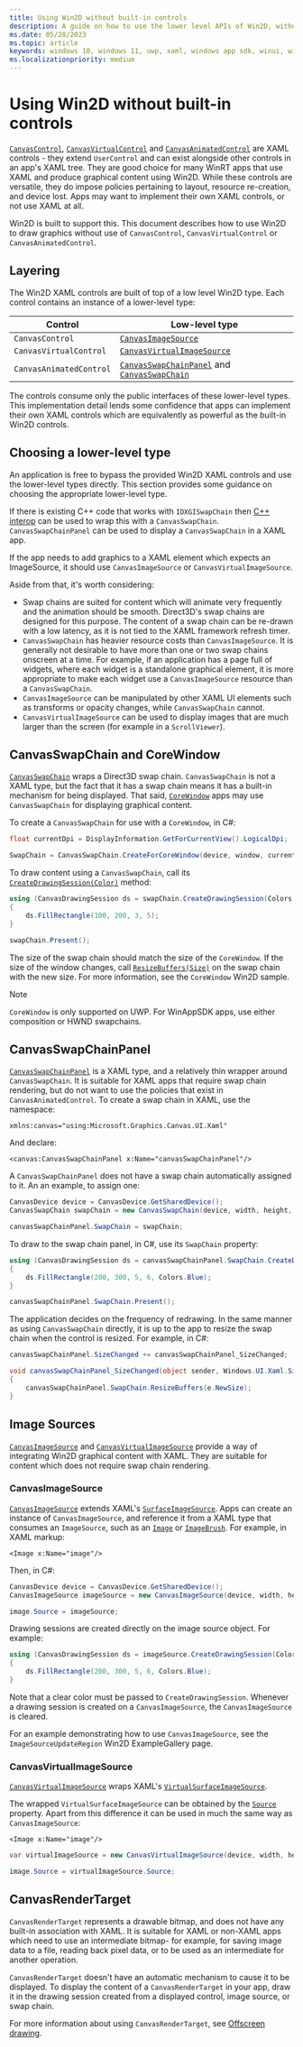 ```yaml
---
title: Using Win2D without built-in controls
description: A guide on how to use the lower level APIs of Win2D, without any of its built-in XAML controls.
ms.date: 05/28/2023
ms.topic: article
keywords: windows 10, windows 11, uwp, xaml, windows app sdk, winui, windows ui, graphics, games, effect win2d d2d d2d1 direct2d interop cpp csharp
ms.localizationpriority: medium
---
```


# Using Win2D without built-in controls

[`CanvasControl`](https://microsoft.github.io/Win2D/WinUI2/html/T_Microsoft_Graphics_Canvas_UI_Xaml_CanvasControl.htm), [`CanvasVirtualControl`](https://microsoft.github.io/Win2D/WinUI2/html/T_Microsoft_Graphics_Canvas_UI_Xaml_CanvasVirtualControl.htm) and [`CanvasAnimatedControl`](https://microsoft.github.io/Win2D/WinUI2/html/T_Microsoft_Graphics_Canvas_UI_Xaml_CanvasAnimatedControl.htm) are XAML controls - they extend `UserControl` and can exist alongside other controls in an app's XAML tree. They are good choice for many WinRT apps that use XAML and produce graphical content using Win2D. While these controls are versatile, they do impose policies pertaining to layout, resource re-creation, and device lost. Apps may want to implement their own XAML controls, or not use XAML at all.

Win2D is built to support this. This document describes how to use Win2D to draw graphics without use of `CanvasControl`, `CanvasVirtualControl` or `CanvasAnimatedControl`.

## Layering

The Win2D XAML controls are built of top of a low level Win2D type. Each control contains an instance of a lower-level type:

| Control | Low-level type |
| -- | -- |
| `CanvasControl` | [`CanvasImageSource`](https://microsoft.github.io/Win2D/WinUI2/html/T_Microsoft_Graphics_Canvas_UI_Xaml_CanvasImageSource.htm) |
| `CanvasVirtualControl` | [`CanvasVirtualImageSource`](https://microsoft.github.io/Win2D/WinUI2/html/T_Microsoft_Graphics_Canvas_UI_Xaml_CanvasVirtualImageSource.htm) |
| `CanvasAnimatedControl` | [`CanvasSwapChainPanel`](https://microsoft.github.io/Win2D/WinUI2/html/T_Microsoft_Graphics_Canvas_UI_Xaml_CanvasSwapChainPanel.htm) and [`CanvasSwapChain`](https://microsoft.github.io/Win2D/WinUI2/html/T_Microsoft_Graphics_Canvas_CanvasSwapChain.htm) |

The controls consume only the public interfaces of these lower-level types. This implementation detail lends some confidence that apps can implement their own XAML controls which are equivalently as powerful as the built-in Win2D controls.

## Choosing a lower-level type

An application is free to bypass the provided Win2D XAML controls and use the lower-level types directly. This section provides some guidance on choosing the appropriate lower-level type.

If there is existing C++ code that works with `IDXGISwapChain` then [C++ interop](./interop.md) can be used to wrap this with a `CanvasSwapChain`. `CanvasSwapChainPanel` can be used to display a `CanvasSwapChain` in a XAML app.

If the app needs to add graphics to a XAML element which expects an ImageSource, it should use `CanvasImageSource` or `CanvasVirtualImageSource`.

Aside from that, it's worth considering:

- Swap chains are suited for content which will animate very frequently and the animation should be smooth. Direct3D's swap chains are designed for this purpose. The content of a swap chain can be re-drawn with a low latency, as it is not tied to the XAML framework refresh timer.
- `CanvasSwapChain` has heavier resource costs than `CanvasImageSource`. It is generally not desirable to have more than one or two swap chains onscreen at a time. For example, if an application has a page full of widgets, where each widget is a standalone graphical element, it is more appropriate to make each widget use a `CanvasImageSource` resource than a `CanvasSwapChain`.
- `CanvasImageSource` can be manipulated by other XAML UI elements such as transforms or opacity changes, while `CanvasSwapChain` cannot.
- `CanvasVirtualImageSource` can be used to display images that are much larger than the screen (for example in a `ScrollViewer`).

## CanvasSwapChain and CoreWindow

[`CanvasSwapChain`](https://microsoft.github.io/Win2D/WinUI2/html/T_Microsoft_Graphics_Canvas_CanvasSwapChain.htm) wraps a Direct3D swap chain. `CanvasSwapChain` is not a XAML type, but the fact that it has a swap chain means it has a built-in mechanism for being displayed. That said, [`CoreWindow`](https://msdn.microsoft.com/library/windows.ui.core.corewindow.aspx) apps may use `CanvasSwapChain` for displaying graphical content.

To create a `CanvasSwapChain` for use with a `CoreWindow`, in C#:

```csharp
float currentDpi = DisplayInformation.GetForCurrentView().LogicalDpi;

SwapChain = CanvasSwapChain.CreateForCoreWindow(device, window, currentDpi);
```

To draw content using a `CanvasSwapChain`, call its [`CreateDrawingSession(Color)`](https://microsoft.github.io/Win2D/WinUI2/html/M_Microsoft_Graphics_Canvas_CanvasSwapChain_CreateDrawingSession.htm) method:

```csharp
using (CanvasDrawingSession ds = swapChain.CreateDrawingSession(Colors.Black))
{
    ds.FillRectangle(100, 200, 3, 5);
}

swapChain.Present();
```

The size of the swap chain should match the size of the `CoreWindow`. If the size of the window changes, call [`ResizeBuffers(Size)`](https://microsoft.github.io/Win2D/WinUI2/html/M_Microsoft_Graphics_Canvas_CanvasSwapChain_ResizeBuffers_3.htm) on the swap chain with the new size. For more information, see the `CoreWindow` Win2D sample.

> [!NOTE]
> `CoreWindow` is only supported on UWP. For WinAppSDK apps, use either composition or HWND swapchains.

## CanvasSwapChainPanel

[`CanvasSwapChainPanel`](https://microsoft.github.io/Win2D/WinUI2/html/T_Microsoft_Graphics_Canvas_UI_Xaml_CanvasSwapChainPanel.htm) is a XAML type, and a relatively thin wrapper around `CanvasSwapChain`. It is suitable for XAML apps that require swap chain rendering, but do not want to use the policies that exist in `CanvasAnimatedControl`. To create a swap chain in XAML, use the namespace:

```XAML
xmlns:canvas="using:Microsoft.Graphics.Canvas.UI.Xaml"
```

And declare:

```XAML
<canvas:CanvasSwapChainPanel x:Name="canvasSwapChainPanel"/>
```

A `CanvasSwapChainPanel` does not have a swap chain automatically assigned to it. An an example, to assign one:

```csharp
CanvasDevice device = CanvasDevice.GetSharedDevice();
CanvasSwapChain swapChain = new CanvasSwapChain(device, width, height, 96);

canvasSwapChainPanel.SwapChain = swapChain;
```

To draw to the swap chain panel, in C#, use its `SwapChain` property:

```csharp
using (CanvasDrawingSession ds = canvasSwapChainPanel.SwapChain.CreateDrawingSession(Colors.Black))
{
    ds.FillRectangle(200, 300, 5, 6, Colors.Blue);
}

canvasSwapChainPanel.SwapChain.Present();
```

The application decides on the frequency of redrawing. In the same manner as using `CanvasSwapChain` directly, it is up to the app to resize the swap chain when the control is resized. For example, in C#:

```csharp
canvasSwapChainPanel.SizeChanged += canvasSwapChainPanel_SizeChanged;

void canvasSwapChainPanel_SizeChanged(object sender, Windows.UI.Xaml.SizeChangedEventArgs e)
{
    canvasSwapChainPanel.SwapChain.ResizeBuffers(e.NewSize);
}
```

## Image Sources

[`CanvasImageSource`](https://microsoft.github.io/Win2D/WinUI2/html/T_Microsoft_Graphics_Canvas_UI_Xaml_CanvasImageSource.htm) and [`CanvasVirtualImageSource`](https://microsoft.github.io/Win2D/WinUI2/html/T_Microsoft_Graphics_Canvas_UI_Xaml_CanvasVirtualImageSource.htm) provide a way of integrating Win2D graphical content with XAML. They are suitable for content which does not require swap chain rendering.

### CanvasImageSource

[`CanvasImageSource`](https://microsoft.github.io/Win2D/WinUI2/html/T_Microsoft_Graphics_Canvas_UI_Xaml_CanvasImageSource.htm) extends XAML's [`SurfaceImageSource`](https://msdn.microsoft.com/library/windows/apps/windows.ui.xaml.media.imaging.surfaceimagesource.aspx). Apps can create an instance of `CanvasImageSource`, and reference it from a XAML type that consumes an `ImageSource`, such as an [`Image`](https://msdn.microsoft.com/library/windows/apps/br242752.aspx) or [`ImageBrush`](https://msdn.microsoft.com/library/windows/apps/windows.ui.xaml.media.imagebrush). For example, in XAML markup:

```XAML
<Image x:Name="image"/>
```

Then, in C#:

```csharp
CanvasDevice device = CanvasDevice.GetSharedDevice();
CanvasImageSource imageSource = new CanvasImageSource(device, width, height);

image.Source = imageSource;
```

Drawing sessions are created directly on the image source object. For example:

```csharp
using (CanvasDrawingSession ds = imageSource.CreateDrawingSession(Colors.Black))
{
    ds.FillRectangle(200, 300, 5, 6, Colors.Blue);
}
```

Note that a clear color must be passed to `CreateDrawingSession`. Whenever a drawing session is created on a `CanvasImageSource`, the `CanvasImageSource` is cleared.

For an example demonstrating how to use `CanvasImageSource`, see the `ImageSourceUpdateRegion` Win2D ExampleGallery page.

### CanvasVirtualImageSource

[`CanvasVirtualImageSource`](https://microsoft.github.io/Win2D/WinUI2/html/T_Microsoft_Graphics_Canvas_UI_Xaml_CanvasVirtualImageSource.htm) wraps XAML's [`VirtualSurfaceImageSource`](https://msdn.microsoft.com/library/windows/apps/windows.ui.xaml.media.imaging.virtualsurfaceimagesource.aspx).

The wrapped `VirtualSurfaceImageSource` can be obtained by the [`Source`](https://microsoft.github.io/Win2D/WinUI2/html/P_Microsoft_Graphics_Canvas_UI_Xaml_CanvasVirtualImageSource_Source.htm) property. Apart from this difference it can be used in much the same way as `CanvasImageSource`:

```XAML
<Image x:Name="image"/>
```

```csharp
var virtualImageSource = new CanvasVirtualImageSource(device, width, height);

image.Source = virtualImageSource.Source;
```

## CanvasRenderTarget

`CanvasRenderTarget` represents a drawable bitmap, and does not have any built-in association with XAML. It is suitable for XAML or non-XAML apps which need to use an intermediate bitmap- for example, for saving image data to a file, reading back pixel data, or to be used as an intermediate for another operation.

`CanvasRenderTarget` doesn't have an automatic mechanism to cause it to be displayed. To display the content of a `CanvasRenderTarget` in your app, draw it in the drawing session created from a displayed control, image source, or swap chain.

For more information about using `CanvasRenderTarget`, see [Offscreen drawing](./offscreen-drawing.md).